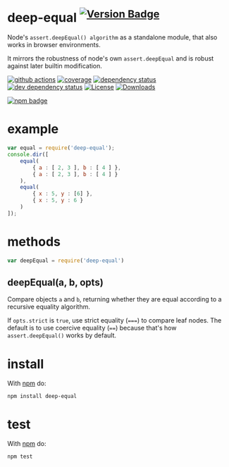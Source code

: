 # deep-equal <sup>[![Version Badge][2]][1]</sup>

Node's `assert.deepEqual() algorithm` as a standalone module, that also works in browser environments.

It mirrors the robustness of node's own `assert.deepEqual` and is robust against later builtin modification.

[![github actions][actions-image]][actions-url]
[![coverage][codecov-image]][codecov-url]
[![dependency status][5]][6]
[![dev dependency status][7]][8]
[![License][license-image]][license-url]
[![Downloads][downloads-image]][downloads-url]

[![npm badge][11]][1]

# example

``` js
var equal = require('deep-equal');
console.dir([
    equal(
        { a : [ 2, 3 ], b : [ 4 ] },
        { a : [ 2, 3 ], b : [ 4 ] }
    ),
    equal(
        { x : 5, y : [6] },
        { x : 5, y : 6 }
    )
]);
```

# methods

``` js
var deepEqual = require('deep-equal')
```

## deepEqual(a, b, opts)

Compare objects `a` and `b`, returning whether they are equal according to a
recursive equality algorithm.

If `opts.strict` is `true`, use strict equality (`===`) to compare leaf nodes.
The default is to use coercive equality (`==`) because that's how
`assert.deepEqual()` works by default.

# install

With [npm](https://npmjs.org) do:

```
npm install deep-equal
```

# test

With [npm](https://npmjs.org) do:

```
npm test
```

[1]: https://npmjs.org/package/deep-equal
[2]: https://versionbadg.es/inspect-js/node-deep-equal.svg
[5]: https://david-dm.org/inspect-js/node-deep-equal.svg
[6]: https://david-dm.org/inspect-js/node-deep-equal
[7]: https://david-dm.org/inspect-js/node-deep-equal/dev-status.svg
[8]: https://david-dm.org/inspect-js/node-deep-equal#info=devDependencies
[11]: https://nodei.co/npm/deep-equal.png?downloads=true&stars=true
[license-image]: https://img.shields.io/npm/l/deep-equal.svg
[license-url]: LICENSE
[downloads-image]: https://img.shields.io/npm/dm/deep-equal.svg
[downloads-url]: https://npm-stat.com/charts.html?package=deep-equal
[codecov-image]: https://codecov.io/gh/inspect-js/node-deep-equal/branch/master/graphs/badge.svg
[codecov-url]: https://app.codecov.io/gh/inspect-js/node-deep-equal/
[actions-image]: https://img.shields.io/endpoint?url=https://github-actions-badge-u3jn4tfpocch.runkit.sh/inspect-js/node-deep-equal
[actions-url]: https://github.com/inspect-js/node-deep-equal/actions
